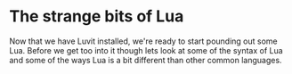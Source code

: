# The strange bits of Lua

Now that we have Luvit installed, we're ready to start pounding out some Lua.
Before we get too into it though lets look at some of the syntax of Lua and
some of the ways Lua is a bit different than other common languages.
